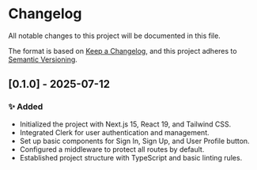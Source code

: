 # Changelog

All notable changes to this project will be documented in this file.

The format is based on [Keep a Changelog](https://keepachangelog.com/en/1.0.0/),
and this project adheres to [Semantic Versioning](https://semver.org/spec/v2.0.0.html).

## [0.1.0] - 2025-07-12

### ✨ Added

*   Initialized the project with Next.js 15, React 19, and Tailwind CSS.
*   Integrated Clerk for user authentication and management.
*   Set up basic components for Sign In, Sign Up, and User Profile button.
*   Configured a middleware to protect all routes by default.
*   Established project structure with TypeScript and basic linting rules. 